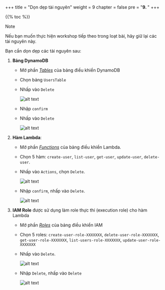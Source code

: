 +++
title = "Dọn dẹp tài nguyên"
weight = 9
chapter = false
pre = "<b>9. </b>"
+++

{{% toc %}}

> [!NOTE]
> Nếu bạn muốn thực hiện workshop tiếp theo trong loạt bài, hãy giữ lại các tài nguyên này.

<!-- TODO: liên kết đến workshop tiếp theo -->

Bạn cần dọn dẹp các tài nguyên sau:

1. **Bảng DynamoDB**

   - Mở phần [_Tables_](https://console.aws.amazon.com/dynamodbv2/home?#tables) của bảng điều khiển DynamoDB
   - Chọn bảng `UsersTable`
   - Nhấp vào `Delete`

     ![alt text](/images/workshop-1/cleanup-dynamodb--resources.jpg)

   - Nhập `confirm`
   - Nhấp vào `Delete`

     ![alt text](/images/workshop-1/cleanup-dynamodb--confirm.jpg)

1. **Hàm Lambda**:

   - Mở phần [_Functions_](https://console.aws.amazon.com/lambda/home#/functions) của bảng điều khiển Lambda.
   - Chọn 5 hàm: `create-user`, `list-user`, `get-user`, `update-user`, `delete-user`.
   - Nhấp vào `Actions`, chọn `Delete`.

     ![alt text](/images/workshop-1/cleanup-lambda--resources.jpg)

   - Nhập `confirm`, nhấp vào `Delete`.

     ![alt text](/images/workshop-1/cleanup-lambda--confirm.jpg)

1. **IAM Role** được sử dụng làm role thực thi (execution role) cho hàm Lambda

   - Mở phần [_Roles_](https://console.aws.amazon.com/iam/home#/roles) của bảng điều khiển IAM
   - Chọn 5 roles: `create-user-role-XXXXXXX`, `delete-user-role-XXXXXXX`, `get-user-role-XXXXXXX`, `list-users-role-XXXXXXX`, `update-user-role-XXXXXXX`
   - Nhấp vào `Delete`.

     ![alt text](/images/workshop-1/cleanup-iam-role--resources.jpg)

   - Nhập `Delete`, nhấp vào `Delete`

     ![alt text](/images/workshop-1/cleanup-iam-role--confirm.jpg)
